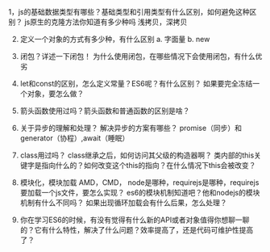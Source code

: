 1，js的基础数据类型有哪些？基础类型和引用类型有什么区别，如何避免这种区别？
js原生的克隆方法你知道有多少种吗
浅拷贝，深拷贝

2. 定义一个对象的方式有多少种，有什么区别
a. 字面量
b. new

3. 闭包？详述一下闭包！
为什么使用闭包，在哪些情况下会使用闭包，有什么优劣

5. let和const的区别，怎么定义常量？ES6呢？有什么区别？
如果要完全冻结一个对象，要怎么做？

6. 箭头函数使用过吗？箭头函数和普通函数的区别是啥？

7. 关于异步的理解和处理？
解决异步的方案有哪些？
promise（同步）和generator（协程）,await（睡眠）

8. class用过吗？
class继承之后，如何访问其父级的构造器啊？
类内部的this关键字是指向什么的？如何改变这个this的指向？在什么情况下this会被改变？

9. 模块化，模块加载
AMD，CMD，
node是哪种，requirejs是哪种，requirejs要加载一个js文件，要怎么实现？
es6的模块机制知道吧？他和nodejs的模块机制有什么不同吗？
如果出现循环加载会有什么后果，怎么处理？

10. 你在学习ES6的时候，有没有觉得有什么新的API或者对象值得你想聊一聊的？它有什么特性，解决了什么问题？效率提高了，还是代码可维护性提高了？
